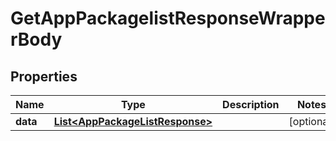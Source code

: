 

# GetAppPackagelistResponseWrapperBody


## Properties

Name | Type | Description | Notes
------------ | ------------- | ------------- | -------------
**data** | [**List&lt;AppPackageListResponse&gt;**](AppPackageListResponse.md) |  |  [optional]



